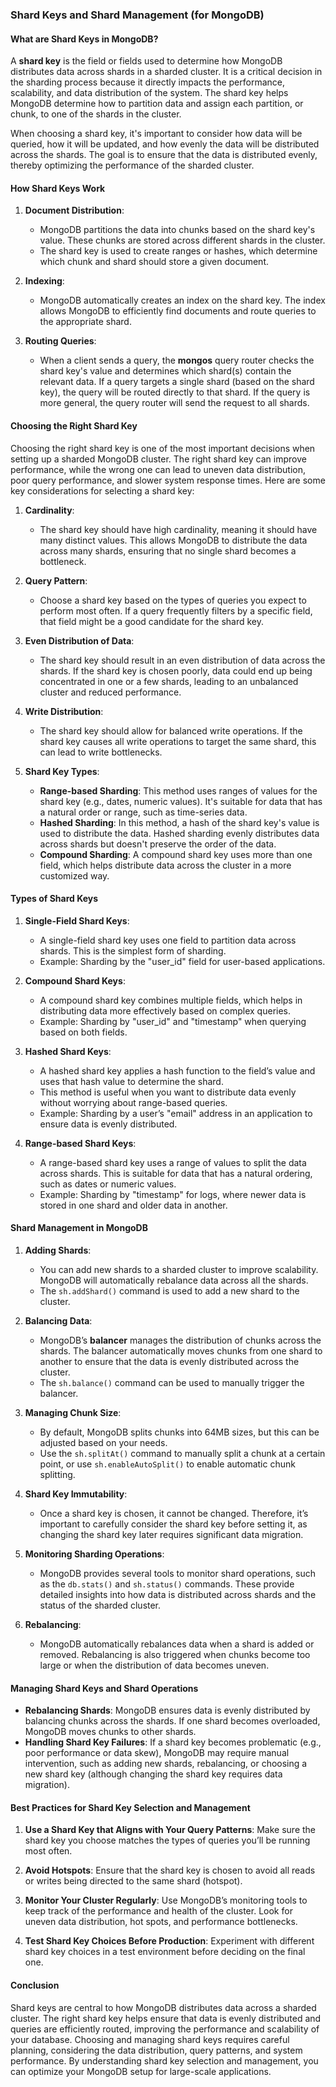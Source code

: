 ### **Shard Keys and Shard Management (for MongoDB)**

#### **What are Shard Keys in MongoDB?**

A **shard key** is the field or fields used to determine how MongoDB distributes data across shards in a sharded cluster. It is a critical decision in the sharding process because it directly impacts the performance, scalability, and data distribution of the system. The shard key helps MongoDB determine how to partition data and assign each partition, or chunk, to one of the shards in the cluster.

When choosing a shard key, it's important to consider how data will be queried, how it will be updated, and how evenly the data will be distributed across the shards. The goal is to ensure that the data is distributed evenly, thereby optimizing the performance of the sharded cluster.

#### **How Shard Keys Work**

1. **Document Distribution**: 
   - MongoDB partitions the data into chunks based on the shard key's value. These chunks are stored across different shards in the cluster.
   - The shard key is used to create ranges or hashes, which determine which chunk and shard should store a given document.
   
2. **Indexing**: 
   - MongoDB automatically creates an index on the shard key. The index allows MongoDB to efficiently find documents and route queries to the appropriate shard.
   
3. **Routing Queries**: 
   - When a client sends a query, the **mongos** query router checks the shard key's value and determines which shard(s) contain the relevant data. If a query targets a single shard (based on the shard key), the query will be routed directly to that shard. If the query is more general, the query router will send the request to all shards.

#### **Choosing the Right Shard Key**

Choosing the right shard key is one of the most important decisions when setting up a sharded MongoDB cluster. The right shard key can improve performance, while the wrong one can lead to uneven data distribution, poor query performance, and slower system response times. Here are some key considerations for selecting a shard key:

1. **Cardinality**: 
   - The shard key should have high cardinality, meaning it should have many distinct values. This allows MongoDB to distribute the data across many shards, ensuring that no single shard becomes a bottleneck.
   
2. **Query Pattern**: 
   - Choose a shard key based on the types of queries you expect to perform most often. If a query frequently filters by a specific field, that field might be a good candidate for the shard key.

3. **Even Distribution of Data**: 
   - The shard key should result in an even distribution of data across the shards. If the shard key is chosen poorly, data could end up being concentrated in one or a few shards, leading to an unbalanced cluster and reduced performance.

4. **Write Distribution**: 
   - The shard key should allow for balanced write operations. If the shard key causes all write operations to target the same shard, this can lead to write bottlenecks.
   
5. **Shard Key Types**:
   - **Range-based Sharding**: This method uses ranges of values for the shard key (e.g., dates, numeric values). It's suitable for data that has a natural order or range, such as time-series data.
   - **Hashed Sharding**: In this method, a hash of the shard key's value is used to distribute the data. Hashed sharding evenly distributes data across shards but doesn't preserve the order of the data.
   - **Compound Sharding**: A compound shard key uses more than one field, which helps distribute data across the cluster in a more customized way.

#### **Types of Shard Keys**

1. **Single-Field Shard Keys**:
   - A single-field shard key uses one field to partition data across shards. This is the simplest form of sharding.
   - Example: Sharding by the "user_id" field for user-based applications.

2. **Compound Shard Keys**:
   - A compound shard key combines multiple fields, which helps in distributing data more effectively based on complex queries.
   - Example: Sharding by "user_id" and "timestamp" when querying based on both fields.

3. **Hashed Shard Keys**:
   - A hashed shard key applies a hash function to the field’s value and uses that hash value to determine the shard.
   - This method is useful when you want to distribute data evenly without worrying about range-based queries.
   - Example: Sharding by a user’s "email" address in an application to ensure data is evenly distributed.

4. **Range-based Shard Keys**:
   - A range-based shard key uses a range of values to split the data across shards. This is suitable for data that has a natural ordering, such as dates or numeric values.
   - Example: Sharding by "timestamp" for logs, where newer data is stored in one shard and older data in another.

#### **Shard Management in MongoDB**

1. **Adding Shards**:
   - You can add new shards to a sharded cluster to improve scalability. MongoDB will automatically rebalance data across all the shards.
   - The `sh.addShard()` command is used to add a new shard to the cluster.

2. **Balancing Data**:
   - MongoDB’s **balancer** manages the distribution of chunks across the shards. The balancer automatically moves chunks from one shard to another to ensure that the data is evenly distributed across the cluster.
   - The `sh.balance()` command can be used to manually trigger the balancer.
   
3. **Managing Chunk Size**:
   - By default, MongoDB splits chunks into 64MB sizes, but this can be adjusted based on your needs.
   - Use the `sh.splitAt()` command to manually split a chunk at a certain point, or use `sh.enableAutoSplit()` to enable automatic chunk splitting.

4. **Shard Key Immutability**:
   - Once a shard key is chosen, it cannot be changed. Therefore, it’s important to carefully consider the shard key before setting it, as changing the shard key later requires significant data migration.
   
5. **Monitoring Sharding Operations**:
   - MongoDB provides several tools to monitor shard operations, such as the `db.stats()` and `sh.status()` commands. These provide detailed insights into how data is distributed across shards and the status of the sharded cluster.

6. **Rebalancing**:
   - MongoDB automatically rebalances data when a shard is added or removed. Rebalancing is also triggered when chunks become too large or when the distribution of data becomes uneven.

#### **Managing Shard Keys and Shard Operations**

- **Rebalancing Shards**: MongoDB ensures data is evenly distributed by balancing chunks across the shards. If one shard becomes overloaded, MongoDB moves chunks to other shards.
- **Handling Shard Key Failures**: If a shard key becomes problematic (e.g., poor performance or data skew), MongoDB may require manual intervention, such as adding new shards, rebalancing, or choosing a new shard key (although changing the shard key requires data migration).

#### **Best Practices for Shard Key Selection and Management**

1. **Use a Shard Key that Aligns with Your Query Patterns**: Make sure the shard key you choose matches the types of queries you’ll be running most often.
  
2. **Avoid Hotspots**: Ensure that the shard key is chosen to avoid all reads or writes being directed to the same shard (hotspot).
  
3. **Monitor Your Cluster Regularly**: Use MongoDB’s monitoring tools to keep track of the performance and health of the cluster. Look for uneven data distribution, hot spots, and performance bottlenecks.
  
4. **Test Shard Key Choices Before Production**: Experiment with different shard key choices in a test environment before deciding on the final one.

#### **Conclusion**

Shard keys are central to how MongoDB distributes data across a sharded cluster. The right shard key helps ensure that data is evenly distributed and queries are efficiently routed, improving the performance and scalability of your database. Choosing and managing shard keys requires careful planning, considering the data distribution, query patterns, and system performance. By understanding shard key selection and management, you can optimize your MongoDB setup for large-scale applications.